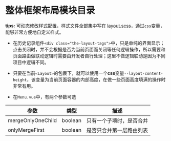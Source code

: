 # 整体框架布局模块目录

**tips:** 可动态修改样式配置，样式文件全部集中写在 [layout.scss](../styles/layout.scss)，通过`css`变量，能够非常方便地自定义样式。

- 在历史记录组件`<div class="the-layout-tags">`中，只是单纯的界面显示；点击关闭时，并不会根据是否为当前页面而关闭等任何逻辑操作，所以需要和页面路由做联动逻辑时需要由开发者自行处理；这里不做逻辑联动是因为不同项目中逻辑不同。
- 只要在当前`<Layout>`的包裹下，就可以使用一个**css**变量`--layout-content-height`，该变量为当前页面容器的内部高度，在做一些页面高度填满的操作时非常有用。

- 在`Menu.vue`中，有两个参数可选

| 参数 | 类型 | 描述 |
| ----------------- | ----------------- | ----------------- |
| mergeOnlyOneChild | boolean           | 只有一个子项时，是否合并 |
| onlyMergeFirst    | boolean           | 是否只合并第一层路由列表 |
